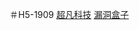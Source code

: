 ＃H5-1909
[超凡科技](https://tangvue.github.io/day-04/html/chaofankeji.html)
[漏洞盒子](https://tangvue.github.io/%E9%BB%91%E6%B4%9E%E7%9B%92%E5%AD%90/html/)
